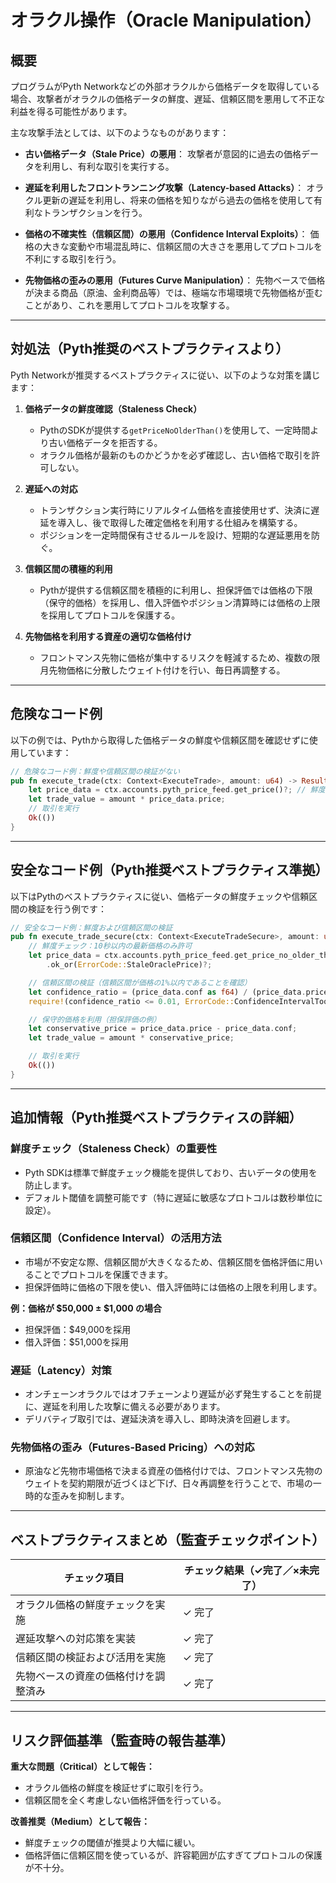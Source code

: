 # オラクル操作（Oracle Manipulation）

## 概要

プログラムがPyth Networkなどの外部オラクルから価格データを取得している場合、攻撃者がオラクルの価格データの鮮度、遅延、信頼区間を悪用して不正な利益を得る可能性があります。

主な攻撃手法としては、以下のようなものがあります：

- **古い価格データ（Stale Price）の悪用**：
  攻撃者が意図的に過去の価格データを利用し、有利な取引を実行する。

- **遅延を利用したフロントランニング攻撃（Latency-based Attacks）**：
  オラクル更新の遅延を利用し、将来の価格を知りながら過去の価格を使用して有利なトランザクションを行う。

- **価格の不確実性（信頼区間）の悪用（Confidence Interval Exploits）**：
  価格の大きな変動や市場混乱時に、信頼区間の大きさを悪用してプロトコルを不利にする取引を行う。

- **先物価格の歪みの悪用（Futures Curve Manipulation）**：
  先物ベースで価格が決まる商品（原油、金利商品等）では、極端な市場環境で先物価格が歪むことがあり、これを悪用してプロトコルを攻撃する。

---

## 対処法（Pyth推奨のベストプラクティスより）

Pyth Networkが推奨するベストプラクティスに従い、以下のような対策を講じます：

1. **価格データの鮮度確認（Staleness Check）**
   - PythのSDKが提供する`getPriceNoOlderThan()`を使用して、一定時間より古い価格データを拒否する。
   - オラクル価格が最新のものかどうかを必ず確認し、古い価格で取引を許可しない。

2. **遅延への対応**
   - トランザクション実行時にリアルタイム価格を直接使用せず、決済に遅延を導入し、後で取得した確定価格を利用する仕組みを構築する。
   - ポジションを一定時間保有させるルールを設け、短期的な遅延悪用を防ぐ。

3. **信頼区間の積極的利用**
   - Pythが提供する信頼区間を積極的に利用し、担保評価では価格の下限（保守的価格）を採用し、借入評価やポジション清算時には価格の上限を採用してプロトコルを保護する。

4. **先物価格を利用する資産の適切な価格付け**
   - フロントマンス先物に価格が集中するリスクを軽減するため、複数の限月先物価格に分散したウェイト付けを行い、毎日再調整する。

---

## 危険なコード例

以下の例では、Pythから取得した価格データの鮮度や信頼区間を確認せずに使用しています：

```rust
// 危険なコード例：鮮度や信頼区間の検証がない
pub fn execute_trade(ctx: Context<ExecuteTrade>, amount: u64) -> Result<()> {
    let price_data = ctx.accounts.pyth_price_feed.get_price()?; // 鮮度や信頼区間を未検証
    let trade_value = amount * price_data.price;
    // 取引を実行
    Ok(())
}
```

---

## 安全なコード例（Pyth推奨ベストプラクティス準拠）

以下はPythのベストプラクティスに従い、価格データの鮮度チェックや信頼区間の検証を行う例です：

```rust
// 安全なコード例：鮮度および信頼区間の検証
pub fn execute_trade_secure(ctx: Context<ExecuteTradeSecure>, amount: u64) -> Result<()> {
    // 鮮度チェック：10秒以内の最新価格のみ許可
    let price_data = ctx.accounts.pyth_price_feed.get_price_no_older_than(10)
        .ok_or(ErrorCode::StaleOraclePrice)?;

    // 信頼区間の検証（信頼区間が価格の1%以内であることを確認）
    let confidence_ratio = (price_data.conf as f64) / (price_data.price as f64);
    require!(confidence_ratio <= 0.01, ErrorCode::ConfidenceIntervalTooWide);

    // 保守的価格を利用（担保評価の例）
    let conservative_price = price_data.price - price_data.conf;
    let trade_value = amount * conservative_price;

    // 取引を実行
    Ok(())
}
```

---

## 追加情報（Pyth推奨ベストプラクティスの詳細）

### 鮮度チェック（Staleness Check）の重要性
- Pyth SDKは標準で鮮度チェック機能を提供しており、古いデータの使用を防止します。
- デフォルト閾値を調整可能です（特に遅延に敏感なプロトコルは数秒単位に設定）。

### 信頼区間（Confidence Interval）の活用方法
- 市場が不安定な際、信頼区間が大きくなるため、信頼区間を価格評価に用いることでプロトコルを保護できます。
- 担保評価時に価格の下限を使い、借入評価時には価格の上限を利用します。

**例：価格が $50,000 ± $1,000 の場合**  
- 担保評価：$49,000を採用  
- 借入評価：$51,000を採用

### 遅延（Latency）対策
- オンチェーンオラクルではオフチェーンより遅延が必ず発生することを前提に、遅延を利用した攻撃に備える必要があります。
- デリバティブ取引では、遅延決済を導入し、即時決済を回避します。

### 先物価格の歪み（Futures-Based Pricing）への対応
- 原油など先物市場価格で決まる資産の価格付けでは、フロントマンス先物のウェイトを契約期限が近づくほど下げ、日々再調整を行うことで、市場の一時的な歪みを抑制します。

---

## ベストプラクティスまとめ（監査チェックポイント）

| チェック項目                  | チェック結果（✓完了／×未完了） |
|-------------------------------|---------------------------------|
| オラクル価格の鮮度チェックを実施       | ✓ 完了                        |
| 遅延攻撃への対応策を実装           | ✓ 完了                        |
| 信頼区間の検証および活用を実施      | ✓ 完了                        |
| 先物ベースの資産の価格付けを調整済み  | ✓ 完了                        |

---

## リスク評価基準（監査時の報告基準）

**重大な問題（Critical）として報告：**
- オラクル価格の鮮度を検証せずに取引を行う。
- 信頼区間を全く考慮しない価格評価を行っている。

**改善推奨（Medium）として報告：**
- 鮮度チェックの閾値が推奨より大幅に緩い。
- 価格評価に信頼区間を使っているが、許容範囲が広すぎてプロトコルの保護が不十分。
